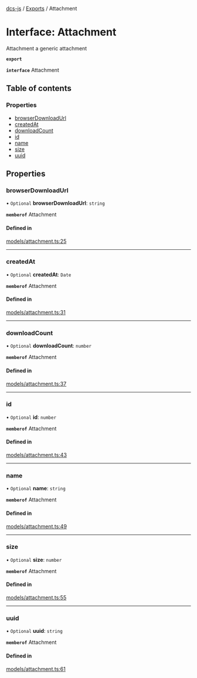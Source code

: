 [dcs-js](../README.md) / [Exports](../modules.md) / Attachment

# Interface: Attachment

Attachment a generic attachment

**`export`**

**`interface`** Attachment

## Table of contents

### Properties

- [browserDownloadUrl](Attachment.md#browserdownloadurl)
- [createdAt](Attachment.md#createdat)
- [downloadCount](Attachment.md#downloadcount)
- [id](Attachment.md#id)
- [name](Attachment.md#name)
- [size](Attachment.md#size)
- [uuid](Attachment.md#uuid)

## Properties

### <a id="browserdownloadurl" name="browserdownloadurl"></a> browserDownloadUrl

• `Optional` **browserDownloadUrl**: `string`

**`memberof`** Attachment

#### Defined in

[models/attachment.ts:25](https://github.com/unfoldingWord/dcs-js/blob/c677a54/models/attachment.ts#L25)

___

### <a id="createdat" name="createdat"></a> createdAt

• `Optional` **createdAt**: `Date`

**`memberof`** Attachment

#### Defined in

[models/attachment.ts:31](https://github.com/unfoldingWord/dcs-js/blob/c677a54/models/attachment.ts#L31)

___

### <a id="downloadcount" name="downloadcount"></a> downloadCount

• `Optional` **downloadCount**: `number`

**`memberof`** Attachment

#### Defined in

[models/attachment.ts:37](https://github.com/unfoldingWord/dcs-js/blob/c677a54/models/attachment.ts#L37)

___

### <a id="id" name="id"></a> id

• `Optional` **id**: `number`

**`memberof`** Attachment

#### Defined in

[models/attachment.ts:43](https://github.com/unfoldingWord/dcs-js/blob/c677a54/models/attachment.ts#L43)

___

### <a id="name" name="name"></a> name

• `Optional` **name**: `string`

**`memberof`** Attachment

#### Defined in

[models/attachment.ts:49](https://github.com/unfoldingWord/dcs-js/blob/c677a54/models/attachment.ts#L49)

___

### <a id="size" name="size"></a> size

• `Optional` **size**: `number`

**`memberof`** Attachment

#### Defined in

[models/attachment.ts:55](https://github.com/unfoldingWord/dcs-js/blob/c677a54/models/attachment.ts#L55)

___

### <a id="uuid" name="uuid"></a> uuid

• `Optional` **uuid**: `string`

**`memberof`** Attachment

#### Defined in

[models/attachment.ts:61](https://github.com/unfoldingWord/dcs-js/blob/c677a54/models/attachment.ts#L61)
